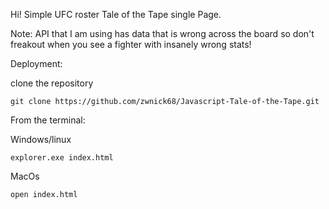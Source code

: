 Hi! Simple UFC roster Tale of the Tape single Page. 

Note: API that I am using has data that is wrong across the board so don't freakout when you see a fighter with insanely wrong stats!

Deployment:

clone the repository

`git clone https://github.com/zwnick68/Javascript-Tale-of-the-Tape.git`

From the terminal: 

Windows/linux 

`explorer.exe index.html`

MacOs

`open index.html`
